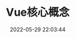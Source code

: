 ---
pageComponent:
	name: Catalogue
	data:
		key:01.前端\02.Vue\01.Vue核心概念
		description:Vue核心概念
date : 2022-05-29 22:03:44
title: Vue核心概念
permalink: /Vue核心概念/
---